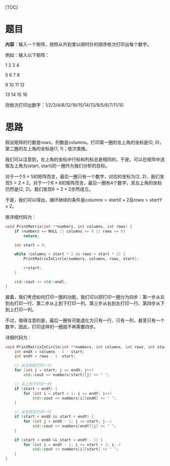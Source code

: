 [TOC]

# 题目

**内容**：输入一个矩阵，按照从外到里以顺时针的顺序依次打印出每个数字。

例如：输入以下矩阵：

1   2   3   4

5   6   7   8  

9  10 11 12

13 14 15 16

则依次打印出数字：1/2/3/4/8/12/16/15/14/13/9/5/6/7/11/10

# 思路

假设矩阵的行数是rows，列数是columns。打印第一圈的左上角的坐标是(0, 0)，第二圈的左上角的坐标是(1, 1)；依次类推。

我们可以注意到，左上角的坐标中行标和列标总是相同的，于是，可以在矩阵中选取左上角为(start, start)的一圈作为我们分析的目标。

对于一个$5\times5$的矩阵而言，最后一圈只有一个数字，对应的坐标为(2, 2)，我们发现$5>2\times2$。对于一个$6\times6$的矩阵而言，最后一圈有4个数字，其左上角的坐标仍然是(2, 2)。我们发现$6>2\times2$亦然成立。

于是，我们可以得出，循环继续的条件是$columns > startX\times2$且$rows>startY\times2$。

故详细代码为：

``` c++
void PrintMatrix(int **numbers, int columns, int rows) {
	if (numbers == NULL || columns <= 0 || rows <= 0)
		return;

	int start = 0;

	while (columns > start * 2 && rows > start * 2) {
		PrintMatrixInCircle(numbers, columns, rows, start);

		++start;
	}

	std::cout << std::endl;
}
```

接着，我们考虑如何打印一圈的功能，我们可以把打印一圈分为四步：第一步从左到右打印一行、第二步从上到下打印一列、第三步从右到左打印一行、第四步从下到上打印一列。

不过，值得注意的是，最后一圈有可能退化为只有一行、只有一列，甚至只有一个数字，因此，打印这样的一圈就不再需要四步。

详细代码为：

``` c++
void PrintMatrixInCircle(int **numbers, int columns, int rows, int start) {
	int endX = columns - 1 - start;
	int endY = rows - 1 -start;

	// 从左到右打印一行
	for (int j = start; j <= endX; j++) 
		std::cout << numbers[start][j] << " ";

	// 从上到下打印一列
	if (start < endY) {
		for (int i = start + 1; i <= endY; i++) 
			std::cout << numbers[i][endX] << " ";
	}

	// 从右到左打印一行
	if (start < endX && start < endY) {
		for (int j = endX - 1; j >= start; j--) 
			std::cout << numbers[endY][j] << " ";
	}

	if (start < endX && start < endY - 1) {
		for (int i = endY - 1; i >= start + 1; i--)
			std::cout << numbers[i][start] << " ";
	}
}
```



